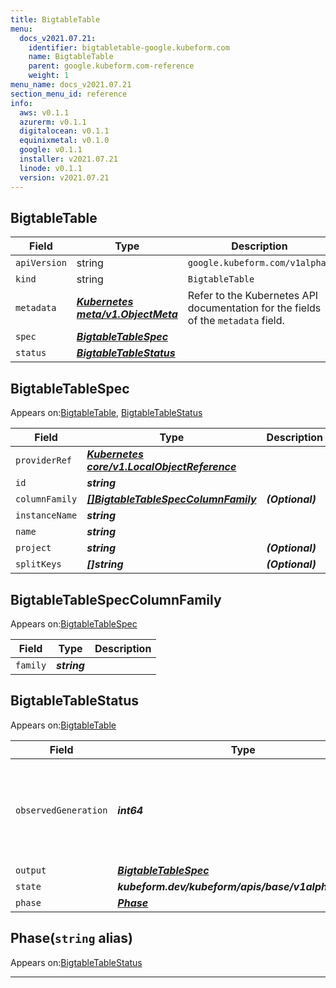 ```yaml
---
title: BigtableTable
menu:
  docs_v2021.07.21:
    identifier: bigtabletable-google.kubeform.com
    name: BigtableTable
    parent: google.kubeform.com-reference
    weight: 1
menu_name: docs_v2021.07.21
section_menu_id: reference
info:
  aws: v0.1.1
  azurerm: v0.1.1
  digitalocean: v0.1.1
  equinixmetal: v0.1.0
  google: v0.1.1
  installer: v2021.07.21
  linode: v0.1.1
  version: v2021.07.21
---
```


## BigtableTable
| Field | Type | Description |
| ------ | ----- | ----------- |
| `apiVersion` | string | `google.kubeform.com/v1alpha1` |
|    `kind` | string | `BigtableTable` |
| `metadata` | ***[Kubernetes meta/v1.ObjectMeta](https://v1-18.docs.kubernetes.io/docs/reference/generated/kubernetes-api/v1.18/#objectmeta-v1-meta)***|Refer to the Kubernetes API documentation for the fields of the `metadata` field.|
| `spec` | ***[BigtableTableSpec](#bigtabletablespec)***||
| `status` | ***[BigtableTableStatus](#bigtabletablestatus)***||
## BigtableTableSpec

Appears on:[BigtableTable](#bigtabletable), [BigtableTableStatus](#bigtabletablestatus)

| Field | Type | Description |
| ------ | ----- | ----------- |
| `providerRef` | ***[Kubernetes core/v1.LocalObjectReference](https://v1-18.docs.kubernetes.io/docs/reference/generated/kubernetes-api/v1.18/#localobjectreference-v1-core)***||
| `id` | ***string***||
| `columnFamily` | ***[[]BigtableTableSpecColumnFamily](#bigtabletablespeccolumnfamily)***| ***(Optional)*** |
| `instanceName` | ***string***||
| `name` | ***string***||
| `project` | ***string***| ***(Optional)*** |
| `splitKeys` | ***[]string***| ***(Optional)*** |
## BigtableTableSpecColumnFamily

Appears on:[BigtableTableSpec](#bigtabletablespec)

| Field | Type | Description |
| ------ | ----- | ----------- |
| `family` | ***string***||
## BigtableTableStatus

Appears on:[BigtableTable](#bigtabletable)

| Field | Type | Description |
| ------ | ----- | ----------- |
| `observedGeneration` | ***int64***| ***(Optional)*** Resource generation, which is updated on mutation by the API Server.|
| `output` | ***[BigtableTableSpec](#bigtabletablespec)***| ***(Optional)*** |
| `state` | ***kubeform.dev/kubeform/apis/base/v1alpha1.State***| ***(Optional)*** |
| `phase` | ***[Phase](#phase)***| ***(Optional)*** |
## Phase(`string` alias)

Appears on:[BigtableTableStatus](#bigtabletablestatus)

---
